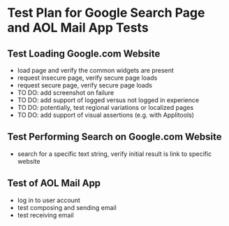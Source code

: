 # Test Plan for Google Search Page and AOL Mail App Tests


## Test Loading Google.com Website
* load page and verify the common widgets are present
* request insecure page, verify secure page loads
* request secure page, verify secure page loads
* TO DO: add screenshot on failure
* TO DO: add support of logged versus not logged in experience
* TO DO: potentially, test regional variations or localized pages
* TO DO: add support of visual assertions (e.g. with Applitools)

## Test Performing Search on Google.com Website
* search for a specific text string, verify initial result is link to specific website


## Test of AOL Mail App
* log in to user account
* test composing and sending email
* test receiving email
